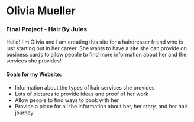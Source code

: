 # Olivia Mueller
### Final Project - Hair By Jules 


Hello! I'm Olivia and I am creating this site for a hairdresser friend who is just starting out in her career. She wants to have a site she can provide on business cards to allow people to find more information about her and the services she provides! 
#### Goals for my Website: 
* Information about the types of hair services she provides
* Lots of pictures to provide ideas and proof of her work
* Allow people to find ways to book with her 
* Provide a place for all the information about her, her story, and her hair journey


